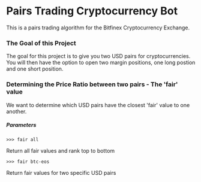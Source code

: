 # Pairs Trading Cryptocurrency Bot
This is a pairs trading algorithm for the Bitfinex Cryptocurrency Exchange.

### The Goal of this Project
The goal for this project is to give you two USD pairs for cryptocurrencies. You will then have the option to open two margin positions, one long postion and one short position. 

### Determining the Price Ratio between two pairs - The 'fair' value
We want to determine which USD pairs have the closest 'fair' value to one another.

##### Parameters
```
>>> fair all
```
Return all fair values and rank top to bottom

```
>>> fair btc-eos
```
Return fair values for two specific USD pairs

